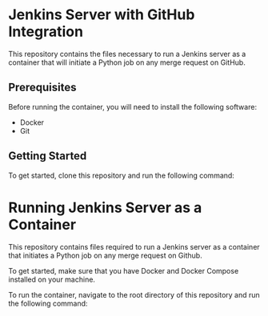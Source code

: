 # Jenkins Server with GitHub Integration

This repository contains the files necessary to run a Jenkins server as a container that will initiate a Python job on any merge request on GitHub.

## Prerequisites

Before running the container, you will need to install the following software:

- Docker
- Git

## Getting Started

To get started, clone this repository and run the following command:


# Running Jenkins Server as a Container

This repository contains files required to run a Jenkins server as a container that initiates a Python job on any merge request on Github.

To get started, make sure that you have Docker and Docker Compose installed on your machine.

To run the container, navigate to the root directory of this repository and run the following command:

